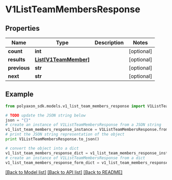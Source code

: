 # V1ListTeamMembersResponse


## Properties
Name | Type | Description | Notes
------------ | ------------- | ------------- | -------------
**count** | **int** |  | [optional] 
**results** | [**List[V1TeamMember]**](V1TeamMember.md) |  | [optional] 
**previous** | **str** |  | [optional] 
**next** | **str** |  | [optional] 

## Example

```python
from polyaxon_sdk.models.v1_list_team_members_response import V1ListTeamMembersResponse

# TODO update the JSON string below
json = "{}"
# create an instance of V1ListTeamMembersResponse from a JSON string
v1_list_team_members_response_instance = V1ListTeamMembersResponse.from_json(json)
# print the JSON string representation of the object
print V1ListTeamMembersResponse.to_json()

# convert the object into a dict
v1_list_team_members_response_dict = v1_list_team_members_response_instance.to_dict()
# create an instance of V1ListTeamMembersResponse from a dict
v1_list_team_members_response_form_dict = v1_list_team_members_response.from_dict(v1_list_team_members_response_dict)
```
[[Back to Model list]](../README.md#documentation-for-models) [[Back to API list]](../README.md#documentation-for-api-endpoints) [[Back to README]](../README.md)


